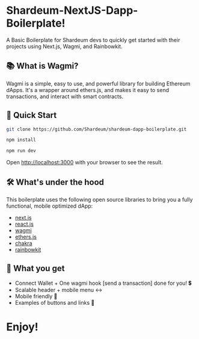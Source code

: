 # Shardeum-NextJS-Dapp-Boilerplate!

A Basic Boilerplate for Shardeum  devs to quickly get started with their projects using Next.js, Wagmi, and Rainbowkit.

## 📚 What is Wagmi?
Wagmi is a simple, easy to use, and powerful library for building Ethereum dApps. It's a wrapper around ethers.js, and makes it easy to send transactions, and interact with smart contracts.

## 🚀 Quick Start

```bash
git clone https://github.com/Shardeum/shardeum-dapp-boilerplate.git

npm install

npm run dev
```

Open [http://localhost:3000](http://localhost:3000) with your browser to see the result.

## 🛠 What's under the hood

This boilerplate uses the following open source libraries to bring you a fully functional, mobile optimized dApp:

- [next.js](https://nextjs.org/docs)
- [react.js](https://reactjs.org/)
- [wagmi](https://wagmi-xyz.vercel.app/)
- [ethers.js](https://docs.ethers.io/v5/)
- [chakra](https://chakra-ui.com/)
- [rainbowkit](https://www.rainbowkit.com/docs/introduction)

## 💎 What you get

- Connect Wallet + One wagmi hook [send a transaction] done for you! 💲
- Scalable header + mobile menu ↔️
- Mobile friendly 📱
- Examples of buttons and links 📌

# Enjoy!

